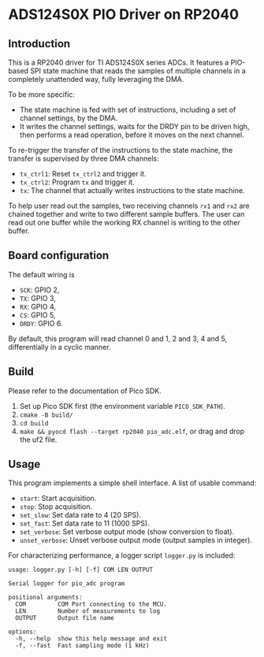 # ADS124S0X PIO Driver on RP2040

## Introduction

This is a RP2040 driver for TI ADS124S0X series ADCs. It features a PIO-based
SPI state machine that reads the samples of multiple channels in a completely
unattended way, fully leveraging the DMA.

To be more specific:
 - The state machine is fed with set of instructions, including a set of
   channel settings, by the DMA.
 - It writes the channel settings, waits for the DRDY pin to be driven high,
   then performs a read operation, before it moves on the next channel.

To re-trigger the transfer of the instructions to the state machine, the
transfer is supervised by three DMA channels:
 - `tx_ctrl1`: Reset `tx_ctrl2` and trigger it.
 - `tx_ctrl2`: Program `tx` and trigger it.
 - `tx`: The channel that actually writes instructions to the state machine.

To help user read out the samples, two receiving channels `rx1` and `rx2` are
chained together and write to two different sample buffers. The user can read
out one buffer while the working RX channel is writing to the other buffer.

## Board configuration

The default wiring is
 - `SCK`: GPIO 2,
 - `TX`: GPIO 3,
 - `RX`: GPIO 4,
 - `CS`: GPIO 5,
 - `DRDY`: GPIO 6.

By default, this program will read channel 0 and 1, 2 and 3, 4 and 5,
differentially in a cyclic manner.

## Build

Please refer to the documentation of Pico SDK.

 1. Set up Pico SDK first (the environment variable `PICO_SDK_PATH`).
 2. `cmake -B build/`
 3. `cd build`
 4. `make && pyocd flash --target rp2040 pio_adc.elf`, or drag and drop the uf2
 file.

## Usage

This program implements a simple shell interface. A list of usable command:
 - `start`: Start acquisition.
 - `stop`: Stop acquisition.
 - `set_slow`: Set data rate to 4 (20 SPS).
 - `set_fast`: Set data rate to 11 (1000 SPS).
 - `set_verbose`: Set verbose output mode (show conversion to float).
 - `unset_verbose`: Unset verbose output mode (output samples in integer).

For characterizing performance, a logger script `logger.py` is included:
```
usage: logger.py [-h] [-f] COM LEN OUTPUT

Serial logger for pio_adc program

positional arguments:
  COM         COM Port connecting to the MCU.
  LEN         Number of measurements to log
  OUTPUT      Output file name

options:
  -h, --help  show this help message and exit
  -f, --fast  Fast sampling mode (1 kHz)
```

